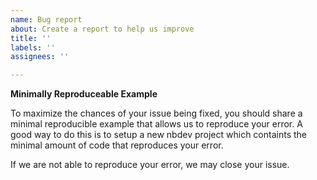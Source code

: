 ```yaml
---
name: Bug report
about: Create a report to help us improve
title: ''
labels: ''
assignees: ''

---
```


**Minimally Reproduceable Example**

To maximize the chances of your issue being fixed, you should share a minimal reproducible example that allows us to reproduce your error.  A good way to do this is to setup a new nbdev project which containts the minimal amount of code that reproduces your error.  

If we are not able to reproduce your error, we may close your issue.
